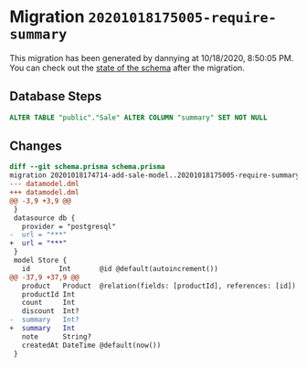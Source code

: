 # Migration `20201018175005-require-summary`

This migration has been generated by dannying at 10/18/2020, 8:50:05 PM.
You can check out the [state of the schema](./schema.prisma) after the migration.

## Database Steps

```sql
ALTER TABLE "public"."Sale" ALTER COLUMN "summary" SET NOT NULL
```

## Changes

```diff
diff --git schema.prisma schema.prisma
migration 20201018174714-add-sale-model..20201018175005-require-summary
--- datamodel.dml
+++ datamodel.dml
@@ -3,9 +3,9 @@
 }
 datasource db {
   provider = "postgresql"
-  url = "***"
+  url = "***"
 }
 model Store {
   id       Int       @id @default(autoincrement())
@@ -37,9 +37,9 @@
   product   Product  @relation(fields: [productId], references: [id])
   productId Int
   count     Int
   discount  Int?
-  summary   Int?
+  summary   Int
   note      String?
   createdAt DateTime @default(now())
 }
```


